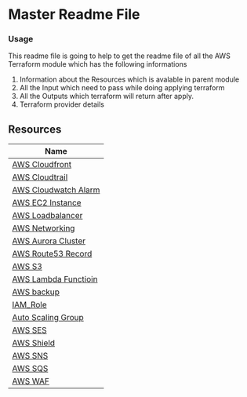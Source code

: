 # Master Readme File

### Usage
This readme file is going to help to get the readme file of all the AWS Terraform module which has the following informations
   1.  Information about the Resources which is avalable in parent module
   2.  All the Input which need to pass while doing applying terraform
   3.  All the Outputs which terraform will return after apply.
   4.  Terraform provider details

## Resources

| Name |
|------|
| [AWS Cloudfront](https://github.com/MangoAppsInc/mango-terraform/blob/feature_main/aws/modules/cloudfront/README.md) |
| [AWS Cloudtrail](https://github.com/MangoAppsInc/mango-terraform/blob/feature_main/aws/modules/cloudtrail/README.md) |
| [AWS Cloudwatch Alarm](https://github.com/MangoAppsInc/mango-terraform/blob/feature_main/aws/modules/cw-metric-alarms/README.md) |
| [AWS EC2 Instance](https://github.com/MangoAppsInc/mango-terraform/blob/feature_main/aws/modules/ec2/README.md) |
| [AWS Loadbalancer](https://github.com/MangoAppsInc/mango-terraform/tree/feature_main/aws/modules/elb) |
| [AWS Networking](https://github.com/MangoAppsInc/mango-terraform/blob/feature_main/aws/modules/network/README.md) |
| [AWS Aurora Cluster](https://github.com/MangoAppsInc/mango-terraform/tree/feature_main/aws/modules/rds-aurora/README.md) |
| [AWS Route53 Record](https://github.com/MangoAppsInc/mango-terraform/blob/feature_main/aws/modules/route53/records/README.md) |
| [AWS S3](https://github.com/MangoAppsInc/mango-terraform/blob/feature_main/aws/modules/s3/README.md) |
| [AWS Lambda Functioin](https://github.com/MangoAppsInc/mango-terraform/blob/feature_main/aws/modules/lambda/README.md) |
| [AWS backup](https://github.com/MangoAppsInc/mango-terraform/tree/feature_main/aws/modules/backup#readme) |
| [IAM_Role](https://github.com/MangoAppsInc/mango-terraform/blob/feature_main/aws/modules/IAM-Role/README.md) |
| [Auto Scaling Group](https://github.com/MangoAppsInc/mango-terraform/blob/feature_main/aws/modules/asg/README.md) |
| [AWS SES](https://github.com/MangoAppsInc/mango-terraform/blob/feature_main/aws/modules/ses/README.md) |
| [AWS Shield](https://github.com/MangoAppsInc/mango-terraform/blob/feature_main/aws/modules/shield/README.md) | 
| [AWS SNS](https://github.com/MangoAppsInc/mango-terraform/blob/feature_main/aws/modules/sns/README.md) | 
| [AWS SQS](https://github.com/MangoAppsInc/mango-terraform/blob/feature_main/aws/modules/sqs/README.md) | 
| [AWS WAF](https://github.com/MangoAppsInc/mango-terraform/blob/feature_main/aws/modules/waf/README.md) | 
